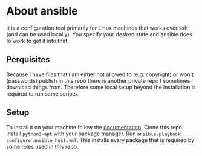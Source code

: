 # About ansible

It is a configuration tool primarily for Linux machines that works over ssh (and can be used locally).
You specify your desired state and ansible does to work to get it into that.

## Perquisites

Because I have files that I am either not allowed to (e.g. copyright) or won't (passwords) publish in this repo there is another private repo I sometimes download things from.
Therefore some local setup beyond the installation is required to run some scripts.

## Setup

To install it on your machine follow the [documentation](https://docs.ansible.com/ansible/latest/installation_guide/installation_distros.html).
Clone this repo.
Install `python3-apt` with your package manager.
Run `ansible-playbook configure_ansible_host.yml`.
This installs every package that is required by some roles used in this repo.
